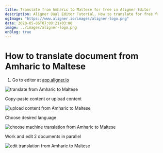 ```yaml
---
title: Translate from Amharic to Maltese for free in Aligner Editor
description: Aligner Dual Editor Tutorial. How to translate for free from Amharic to Maltese. Aligner is multilingual document management platform. 
ogImage: "https://www.aligner.io/images/aligner-logo.png"
date: 2020-05-06T07:09:21+03:00
image: ../images/aligner-logo.png
onBlog: true
---
```


# How to translate document from Amharic to Maltese

1. Go to editor at [app.aligner.io](https://app.aligner.io "Aligner App web page")

![translate from Amharic to Maltese](../aligner-blank-editor.png "translate from Amharic to Maltese")

Copy-paste content or upload content

![upload content from Amharic to Maltese](../aligner-uploaded-document.png "upload content from Amharic to Maltese")

Choose desired language

![choose machine translation from Amharic to Maltese](../aligner-language-dropdown.png "choose machine translation from Amharic to Maltese")

Work and edit 2 documents in parallel

![edit translation from Amharic to Maltese](../aligner-double-sitded-editor.png "edit translation from Amharic to Maltese")

